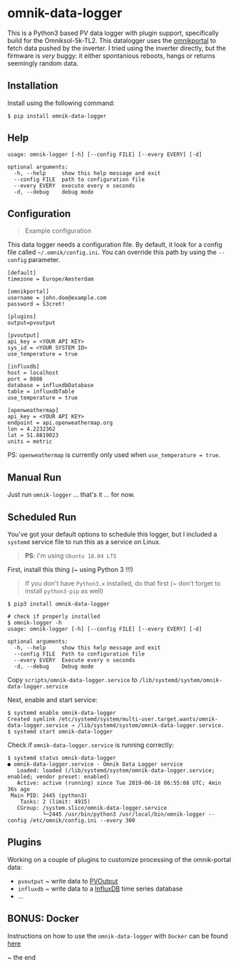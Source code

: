 # omnik-data-logger

This is a Python3 based PV data logger with plugin support, specifically build for the Omniksol-5k-TL2. This datalogger uses the [omnikportal](https://www.omnikportal.com/) to fetch data pushed by the inverter. I tried using the inverter directly, but the firmware is _very_ buggy: it either spontanious reboots, hangs or returns seemingly random data.

## Installation

Install using the following command:
```
$ pip install omnik-data-logger
```

## Help

```
usage: omnik-logger [-h] [--config FILE] [--every EVERY] [-d]

optional arguments:
  -h, --help     show this help message and exit
  --config FILE  path to configuration file
  --every EVERY  execute every n seconds
  -d, --debug    debug mode
```

## Configuration
> Example configuration

This data logger needs a configuration file. By default, it look for a config file called `~/.omnik/config.ini`. You can override this path by using the `--config` parameter.

```
[default]
timezone = Europe/Amsterdam

[omnikportal]
username = john.doe@example.com
password = S3cret!

[plugins]
output=pvoutput

[pvoutput]
api_key = <YOUR API KEY>
sys_id = <YOUR SYSTEM ID>
use_temperature = true

[influxdb]
host = localhost
port = 8086
database = influxdbDatabase
table = influxdbTable
use_temperature = true

[openweathermap]
api_key = <YOUR API KEY>
endpoint = api.openweathermap.org
lon = 4.2232362
lat = 51.8819023
units = metric
```

PS: `openweathermap` is currently only used when `use_temperature = true`. 

## Manual Run

Just run `omnik-logger` ... that's it ... for now.

## Scheduled Run

You've got your default options to schedule this logger, but I included a `systemd` service file to run this as a service on Linux.
>**PS**: I'm using `Ubuntu 18.04 LTS`

First, install this thing (~ using Python 3 !!!)
> If you don't have `Python3.x` installed, do that first (~ don't forget to install `python3-pip` as well)

```
$ pip3 install omnik-data-logger

# check if properly installed
$ omnik-logger -h
usage: omnik-logger [-h] [--config FILE] [--every EVERY] [-d]

optional arguments:
  -h, --help     show this help message and exit
  --config FILE  Path to configuration file
  --every EVERY  Execute every n seconds
  -d, --debug    Debug mode
```

Copy `scripts/omnik-data-logger.service` to `/lib/systemd/system/omnik-data-logger.service`

Next, enable and start service:

```
$ systemd enable omnik-data-logger
Created symlink /etc/systemd/system/multi-user.target.wants/omnik-data-logger.service → /lib/systemd/system/omnik-data-logger.service.
$ systemd start omnik-data-logger
```

Check if `omnik-data-logger.service` is running correctly:

```
$ systemd status omnik-data-logger
● omnik-data-logger.service - Omnik Data Logger service
   Loaded: loaded (/lib/systemd/system/omnik-data-logger.service; enabled; vendor preset: enabled)
   Active: active (running) since Tue 2019-06-18 06:55:08 UTC; 4min 36s ago
 Main PID: 2445 (python3)
    Tasks: 2 (limit: 4915)
   CGroup: /system.slice/omnik-data-logger.service
           └─2445 /usr/bin/python3 /usr/local/bin/omnik-logger --config /etc/omnik/config.ini --every 300
```

## Plugins
Working on a couple of plugins to customize processing of the omnik-portal data:

* `pvoutput` ~ write data to [PVOutput](https://www.pvoutput.org)
* `influxdb` ~ write data to a [InfluxDB](https://www.influxdata.com/) time series database
* ...

## BONUS: Docker

Instructions on how to use the `omnik-data-logger` with `Docker` can be found [here](./docker/README.md)

~ the end

